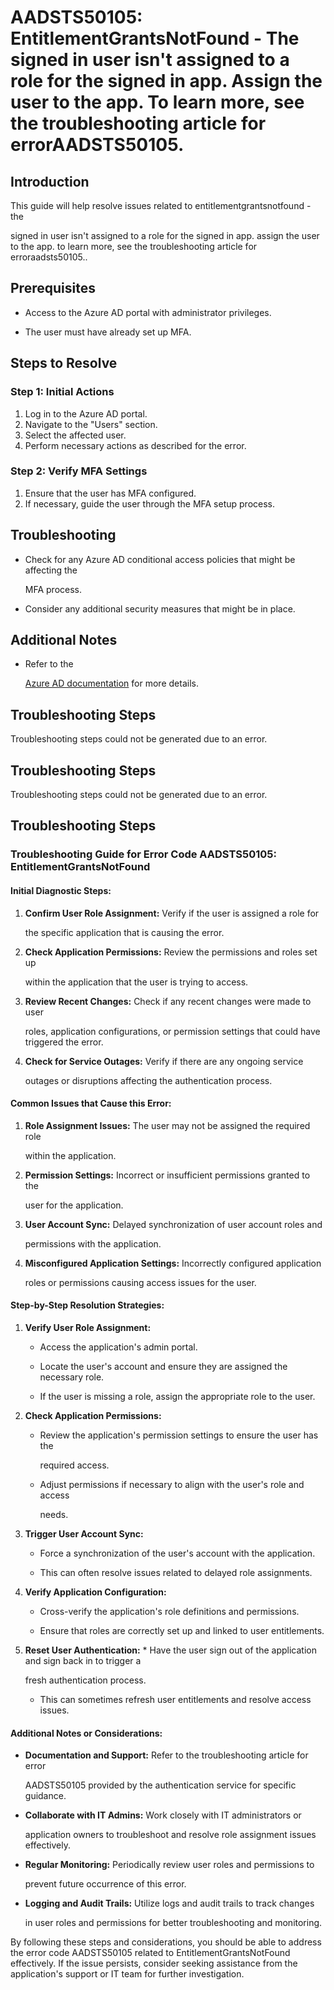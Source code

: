 # AADSTS50105: EntitlementGrantsNotFound - The signed in user isn't assigned to a role for the signed in app. Assign the user to the app. To learn more, see the troubleshooting article for errorAADSTS50105.


## Introduction

This guide will help resolve issues related to entitlementgrantsnotfound - the

signed in user isn't assigned to a role for the signed in app. assign the user
to the app. to learn more, see the troubleshooting article for
erroraadsts50105..


## Prerequisites


* Access to the Azure AD portal with administrator privileges.

* The user must have already set up MFA.


## Steps to Resolve


### Step 1: Initial Actions

1. Log in to the Azure AD portal.
2. Navigate to the "Users" section.
3. Select the affected user.
4. Perform necessary actions as described for the error.


### Step 2: Verify MFA Settings

1. Ensure that the user has MFA configured.
2. If necessary, guide the user through the MFA setup process.


## Troubleshooting


* Check for any Azure AD conditional access policies that might be affecting the

  MFA process.

* Consider any additional security measures that might be in place.


## Additional Notes


* Refer to the

  [Azure AD 
documentation](https://learn.microsoft.com/en-us/azure/active-directory/)
  for more details.


## Troubleshooting Steps

Troubleshooting steps could not be generated due to an error.


## Troubleshooting Steps

Troubleshooting steps could not be generated due to an error.


## Troubleshooting Steps


### Troubleshooting Guide for Error Code AADSTS50105: EntitlementGrantsNotFound


#### Initial Diagnostic Steps:

1. **Confirm User Role Assignment:** Verify if the user is assigned a role for

   the specific application that is causing the error.
2. **Check Application Permissions:** Review the permissions and roles set up

   within the application that the user is trying to access.
3. **Review Recent Changes:** Check if any recent changes were made to user

   roles, application configurations, or permission settings that could have
   triggered the error.
4. **Check for Service Outages:** Verify if there are any ongoing service

   outages or disruptions affecting the authentication process.


#### Common Issues that Cause this Error:

1. **Role Assignment Issues:** The user may not be assigned the required role

   within the application.
2. **Permission Settings:** Incorrect or insufficient permissions granted to the

   user for the application.
3. **User Account Sync:** Delayed synchronization of user account roles and

   permissions with the application.
4. **Misconfigured Application Settings:** Incorrectly configured application

   roles or permissions causing access issues for the user.


#### Step-by-Step Resolution Strategies:

1. **Verify User Role Assignment:** 

   * Access the application's admin portal.

   * Locate the user's account and ensure they are assigned the necessary role.

   * If the user is missing a role, assign the appropriate role to the user.

2. **Check Application Permissions:** 

   * Review the application's permission settings to ensure the user has the

     required access.
   * Adjust permissions if necessary to align with the user's role and access

     needs.

3. **Trigger User Account Sync:** 

   * Force a synchronization of the user's account with the application.

   * This can often resolve issues related to delayed role assignments.

4. **Verify Application Configuration:** 

   * Cross-verify the application's role definitions and permissions.

   * Ensure that roles are correctly set up and linked to user entitlements.

5. **Reset User Authentication:**    * Have the user sign out of the application 
and sign back in to trigger a

     fresh authentication process.
   * This can sometimes refresh user entitlements and resolve access issues.


#### Additional Notes or Considerations:


* **Documentation and Support:** Refer to the troubleshooting article for error

  AADSTS50105 provided by the authentication service for specific guidance.

* **Collaborate with IT Admins:** Work closely with IT administrators or

  application owners to troubleshoot and resolve role assignment issues
  effectively.

* **Regular Monitoring:** Periodically review user roles and permissions to

  prevent future occurrence of this error.

* **Logging and Audit Trails:** Utilize logs and audit trails to track changes

  in user roles and permissions for better troubleshooting and monitoring.

By following these steps and considerations, you should be able to address the
error code AADSTS50105 related to EntitlementGrantsNotFound effectively. If the
issue persists, consider seeking assistance from the application's support or IT
team for further investigation.